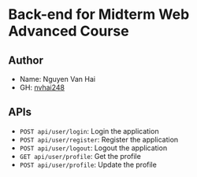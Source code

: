 # Back-end for Midterm Web Advanced Course

## Author
* Name: Nguyen Van Hai
* GH: [nvhai248](https://github.com/nvhai248)

## APIs

* `POST api/user/login`: Login the application
* `POST api/user/register`: Register the application
* `POST api/user/logout`: Logout the application
* `GET api/user/profile`: Get the profile
* `POST api/user/profile`: Update the profile